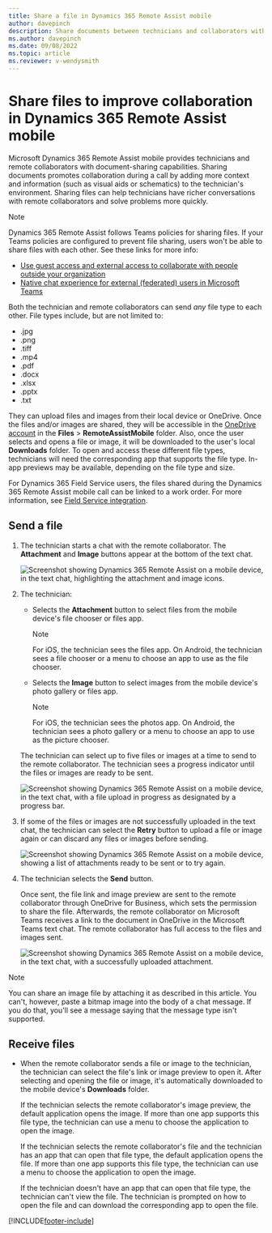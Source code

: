 ```yaml
---
title: Share a file in Dynamics 365 Remote Assist mobile
author: davepinch
description: Share documents between technicians and collaborators with the Dynamics 365 Remote Assist mobile app.
ms.author: davepinch
ms.date: 09/08/2022
ms.topic: article
ms.reviewer: v-wendysmith
---
```


# Share files to improve collaboration in Dynamics 365 Remote Assist mobile

Microsoft Dynamics 365 Remote Assist mobile provides technicians and remote collaborators with document-sharing capabilities. Sharing documents promotes collaboration during a call by adding more context and information (such as visual aids or schematics) to the technician's environment. Sharing files can help technicians have richer conversations with remote collaborators and solve problems more quickly.  

> [!NOTE]
> Dynamics 365 Remote Assist follows Teams policies for sharing files. If your Teams policies are configured to prevent file sharing, users won't be able to share files with each other. See these links for more info:
> - [Use guest access and external access to collaborate with people outside your organization](/microsoftteams/communicate-with-users-from-other-organizations#compare-external-and-guest-access)
> - [Native chat experience for external (federated) users in Microsoft Teams](/microsoftteams/native-chat-for-external-users)
 
Both the technician and remote collaborators can send *any* file type to each other. File types include, but are not limited to: 

- .jpg 
- .png 
- .tiff 
- .mp4 
- .pdf 
- .docx 
- .xlsx 
- .pptx
- .txt 
 
They can upload files and images from their local device or OneDrive. Once the files and/or images are shared, they will be accessible in the [OneDrive account](https://onedrive.live.com/about/signin/) in the **Files** > **RemoteAssistMobile** folder. Also, once the user selects and opens a file or image, it will be downloaded to the user's local **Downloads** folder. To open and access these different file types, technicians will need the corresponding app that supports the file type. In-app previews may be available, depending on the file type and size.

For Dynamics 365 Field Service users, the files shared during the Dynamics 365 Remote Assist mobile call can be linked to a work order. For more information, see [Field Service integration](./fs-integration.md).

## Send a file 

1. The technician starts a chat with the remote collaborator. The **Attachment** and **Image** buttons appear at the bottom of the text chat.

   ![Screenshot showing Dynamics 365 Remote Assist on a mobile device, in the text chat, highlighting the attachment and image icons.](./media/filesicons.PNG)

2. The technician:

    - Selects the **Attachment** button to select files from the mobile device's file chooser or files app. 

       > [!Note]
       > For iOS, the technician sees the files app. On Android, the technician sees a file chooser or a menu to choose an app to use as the file chooser.

    - Selects the **Image** button to select images from the mobile device's photo gallery or files app. 
   
       > [!Note] 
       > For iOS, the technician sees the photos app. On Android, the technician sees a photo gallery or a menu to choose an app to use as the picture chooser.

   The technician can select up to five files or images at a time to send to the remote collaborator. The technician sees a progress indicator until the files or images are ready to be sent.

   ![Screenshot showing Dynamics 365 Remote Assist on a mobile device, in the text chat, with a file upload in progress as designated by a progress bar.](./media/files_progress.PNG "Upload")

3. If some of the files or images are not successfully uploaded in the text chat, the technician can select the **Retry** button to upload a file or image again or can discard any files or images before sending. 

   ![Screenshot showing Dynamics 365 Remote Assist on a mobile device, showing a list of attachments ready to be sent or to try again.](./media/files_fail.PNG "Retry")

5. The technician selects the **Send** button.

    Once sent, the file link and image preview are sent to the remote collaborator through OneDrive for Business, which sets the permission to share the file. Afterwards, the remote collaborator on Microsoft Teams receives a link to the document in OneDrive in the Microsoft Teams text chat. The remote collaborator has full access to the files and images sent. 

   ![Screenshot showing Dynamics 365 Remote Assist on a mobile device, in the text chat, with a successfully uploaded attachment.](./media/files_view.PNG)

> [!NOTE]
> You can share an image file by attaching it as described in this article. You can't, however, paste a bitmap image into the body of a chat message. If you do that, you'll see a message saying that the message type isn't supported.

## Receive files 

- When the remote collaborator sends a file or image to the technician, the technician can select the file's link or image preview to open it. After selecting and opening the file or image, it's automatically downloaded to the mobile device's **Downloads** folder. 

   If the technician selects the remote collaborator's image preview, the default application opens the image. If more than one app supports this file type, the technician can use a menu to choose the application to open the image. 

   If the technician selects the remote collaborator's file and the technician has an app that can open that file type, the default application opens the file. If more than one app supports this file type, the technician can use a menu to choose the application to open the image. 
 
   If the technician doesn't have an app that can open that file type, the technician can't view the file. The technician is prompted on how to open the file and can download the corresponding app to open the file.


[!INCLUDE[footer-include](../../includes/footer-banner.md)]
